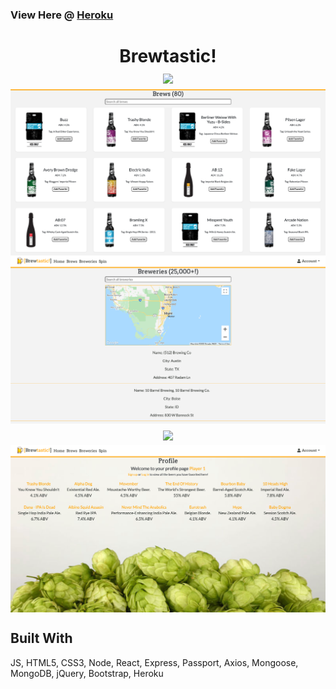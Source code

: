 ### View Here @ [Heroku](https://brewtasticapp.herokuapp.com/)

<div align=center>
    <h1 align=center>
        Brewtastic! 
        <br>
        <img align=center src="https://github.com/neekyo/Brewtastic/blob/master/assets/prev1.png">
        <br>
        <img align=center src="https://github.com/neekyo/Brewtastic/blob/master/assets/prev2.png">
        <br>
        <img align=center src="https://github.com/neekyo/Brewtastic/blob/master/assets/prev3.png">
        <br>
        <img align=center src="https://github.com/neekyo/Brewtastic/blob/master/assets/prev4.png">
        <br>
        <img align=center src="https://github.com/neekyo/Brewtastic/blob/master/assets/prev5.png">
    </h1>
</div>

## Built With
JS, HTML5, CSS3, Node, React, Express, Passport, Axios, Mongoose, MongoDB, jQuery, Bootstrap, Heroku
